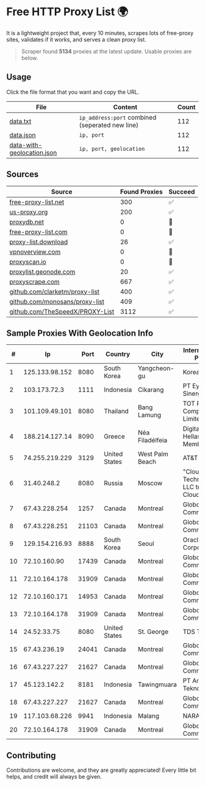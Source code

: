 
# Free HTTP Proxy List 🌍

It is a lightweight project that, every 10 minutes, scrapes lots of free-proxy sites, validates if it works, and serves a clean proxy list.


> Scraper found **5134** proxies at the latest update. Usable proxies are below.

## Usage

Click the file format that you want and copy the URL.


|File|Content|Count|
|----|-------|-----|
|[data.txt](https://raw.githubusercontent.com/themiralay/Proxy-List-World/master/data.txt)|`ip_address:port` combined (seperated new line)|112|
|[data.json](https://raw.githubusercontent.com/themiralay/Proxy-List-World/master/data.json)|`ip, port`|112|
|[data-with-geolocation.json](https://raw.githubusercontent.com/themiralay/Proxy-List-World/master/data-with-geolocation.json)|`ip, port, geolocation`|112|

## Sources

|Source|Found Proxies|Succeed|
|------|-------------|-------|
|[free-proxy-list.net](https://free-proxy-list.net)|300|✅|
|[us-proxy.org](https://www.us-proxy.org)|200|✅|
|[proxydb.net](http://proxydb.net)|0|🚫|
|[free-proxy-list.com](https://free-proxy-list.com/?page=&port=&type%5B%5D=http&type%5B%5D=https&up_time=0&search=Search)|0|🚫|
|[proxy-list.download](https://www.proxy-list.download/HTTP)|26|✅|
|[vpnoverview.com](https://vpnoverview.com/privacy/anonymous-browsing/free-proxy-servers)|0|🚫|
|[proxyscan.io](https://www.proxyscan.io)|0|🚫|
|[proxylist.geonode.com](https://proxylist.geonode.com/api/proxy-list?limit=300&page=1&sort_by=lastChecked&sort_type=desc&protocols=http,https)|20|✅|
|[proxyscrape.com](https://api.proxyscrape.com/v2/?request=displayproxies&protocol=http&timeout=10000&country=all&ssl=all&anonymity=all)|667|✅|
|[github.com/clarketm/proxy-list](https://raw.githubusercontent.com/clarketm/proxy-list/master/proxy-list-raw.txt)|400|✅|
|[github.com/monosans/proxy-list](https://raw.githubusercontent.com/monosans/proxy-list/main/proxies/http.txt)|409|✅|
|[github.com/TheSpeedX/PROXY-List](https://raw.githubusercontent.com/TheSpeedX/PROXY-List/master/http.txt)|3112|✅|


## Sample Proxies With Geolocation Info

|#|Ip|Port|Country|City|Internet Service Provider|
|-|--|----|-------|----|-------------------------|
|1|125.133.98.152|8080|South Korea|Yangcheon-gu|Korea Telecom|
|2|103.173.72.3|1111|Indonesia|Cikarang|PT Eyza Kausa Sinergi Abadi|
|3|101.109.49.101|8080|Thailand|Bang Lamung|TOT Public Company Limited|
|4|188.214.127.14|8090|Greece|Néa Filadélfeia|Digital Realty Hellas Single Member S.A|
|5|74.255.219.229|3129|United States|West Palm Beach|AT&T Corp.|
|6|31.40.248.2|8080|Russia|Moscow|"Cloud Technologies" LLC trading as Cloud.ru|
|7|67.43.228.254|1257|Canada|Montreal|GloboTech Communications|
|8|67.43.228.251|21103|Canada|Montreal|GloboTech Communications|
|9|129.154.216.93|8888|South Korea|Seoul|Oracle Corporation|
|10|72.10.160.90|17439|Canada|Montreal|GloboTech Communications|
|11|72.10.164.178|31909|Canada|Montreal|GloboTech Communications|
|12|72.10.160.171|14953|Canada|Montreal|GloboTech Communications|
|13|72.10.164.178|31909|Canada|Montreal|GloboTech Communications|
|14|24.52.33.75|8080|United States|St. George|TDS TELECOM|
|15|67.43.236.19|24041|Canada|Montreal|GloboTech Communications|
|16|67.43.227.227|21627|Canada|Montreal|GloboTech Communications|
|17|45.123.142.2|8181|Indonesia|Tawingmuara|PT Anten Sarana Teknologi|
|18|67.43.227.227|21627|Canada|Montreal|GloboTech Communications|
|19|117.103.68.226|9941|Indonesia|Malang|NARATEL|
|20|72.10.164.178|31909|Canada|Montreal|GloboTech Communications|



## Contributing

Contributions are welcome, and they are greatly appreciated! Every
little bit helps, and credit will always be given.

